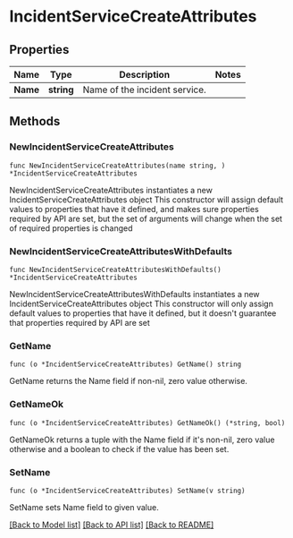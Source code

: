 # IncidentServiceCreateAttributes

## Properties

Name | Type | Description | Notes
---- | ---- | ----------- | ------
**Name** | **string** | Name of the incident service. | 

## Methods

### NewIncidentServiceCreateAttributes

`func NewIncidentServiceCreateAttributes(name string, ) *IncidentServiceCreateAttributes`

NewIncidentServiceCreateAttributes instantiates a new IncidentServiceCreateAttributes object
This constructor will assign default values to properties that have it defined,
and makes sure properties required by API are set, but the set of arguments
will change when the set of required properties is changed

### NewIncidentServiceCreateAttributesWithDefaults

`func NewIncidentServiceCreateAttributesWithDefaults() *IncidentServiceCreateAttributes`

NewIncidentServiceCreateAttributesWithDefaults instantiates a new IncidentServiceCreateAttributes object
This constructor will only assign default values to properties that have it defined,
but it doesn't guarantee that properties required by API are set

### GetName

`func (o *IncidentServiceCreateAttributes) GetName() string`

GetName returns the Name field if non-nil, zero value otherwise.

### GetNameOk

`func (o *IncidentServiceCreateAttributes) GetNameOk() (*string, bool)`

GetNameOk returns a tuple with the Name field if it's non-nil, zero value otherwise
and a boolean to check if the value has been set.

### SetName

`func (o *IncidentServiceCreateAttributes) SetName(v string)`

SetName sets Name field to given value.



[[Back to Model list]](../README.md#documentation-for-models) [[Back to API list]](../README.md#documentation-for-api-endpoints) [[Back to README]](../README.md)


